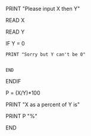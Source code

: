 PRINT "Please input X then Y"


READ X


READ Y

IF Y = 0

    
    PRINT "Sorry but Y can't be 0"
    
    
    END


ENDIF


P = (X/Y)*100

PRINT "X as a percent of Y is"


PRINT P "%"


END
